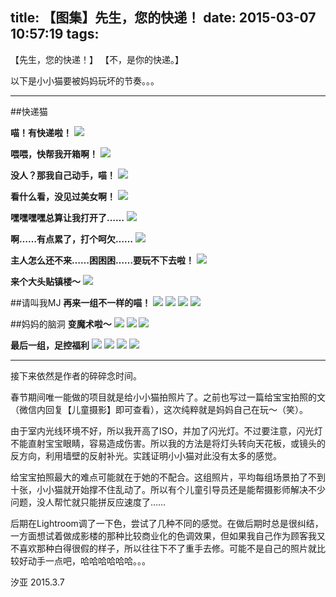 title: 【图集】先生，您的快递！
date: 2015-03-07 10:57:19
tags:
---
【先生，您的快递！】
【不，是你的快递。】

以下是小小猫要被妈妈玩坏的节奏。。。

-----
##快递猫

**喵！有快递啦！**
![](http://hiyaphoto.qiniudn.com/blog/3.7/IMG_2411.jpg)

**喂喂，快帮我开箱啊！**
![](http://hiyaphoto.qiniudn.com/blog/3.7/IMG_2412.jpg)

**没人？那我自己动手，喵！**
![](http://hiyaphoto.qiniudn.com/blog/3.7/IMG_2421.jpg)

**看什么看，没见过美女啊！**
![](http://hiyaphoto.qiniudn.com/blog/3.7/IMG_2413.jpg)

**嘿嘿嘿嘿总算让我打开了……**
![](http://hiyaphoto.qiniudn.com/blog/3.7/IMG_2419.jpg)

**啊……有点累了，打个呵欠……**
![](http://hiyaphoto.qiniudn.com/blog/3.7/IMG_2414.jpg)

**主人怎么还不来……困困困……要玩不下去啦！**
![](http://hiyaphoto.qiniudn.com/blog/3.7/IMG_2420.jpg)

**来个大头贴镇楼～**
![](http://hiyaphoto.qiniudn.com/blog/3.7/IMG_2397.jpg)


##请叫我MJ
**再来一组不一样的喵！**
![](http://hiyaphoto.qiniudn.com/blog/3.7/IMG_2428.jpg)
![](http://hiyaphoto.qiniudn.com/blog/3.7/IMG_2431.jpg)
![](http://hiyaphoto.qiniudn.com/blog/3.7/IMG_2432.jpg)
![](http://hiyaphoto.qiniudn.com/blog/3.7/IMG_2433.jpg)

##妈妈的脑洞
**变魔术啦～**
![](http://hiyaphoto.qiniudn.com/blog/3.7/IMG_2439.jpg)
![](http://hiyaphoto.qiniudn.com/blog/3.7/IMG_2440.jpg)
![](http://hiyaphoto.qiniudn.com/blog/3.7/IMG_2442.jpg)

**最后一组，足控福利**
![](http://hiyaphoto.qiniudn.com/blog/3.7/IMG_2455.jpg)
![](http://hiyaphoto.qiniudn.com/blog/3.7/IMG_2456.jpg)
![](http://hiyaphoto.qiniudn.com/blog/3.7/IMG_2459.jpg)
![](http://hiyaphoto.qiniudn.com/blog/3.7/IMG_2460.jpg)

-------
接下来依然是作者的碎碎念时间。

春节期间唯一能做的项目就是给小小猫拍照片了。之前也写过一篇给宝宝拍照的文（微信内回复【儿童摄影】即可查看），这次纯粹就是妈妈自己在玩～（笑）。

由于室内光线环境不好，所以我开高了ISO，并加了闪光灯。不过要注意，闪光灯不能直射宝宝眼睛，容易造成伤害。所以我的方法是将灯头转向天花板，或镜头的反方向，利用墙壁的反射补光。实践证明小小猫对此没有太多的感觉。

给宝宝拍照最大的难点可能就在于她的不配合。这组照片，平均每组场景拍了不到十张，小小猫就开始撑不住乱动了。所以有个儿童引导员还是能帮摄影师解决不少问题，没人帮忙就只能拼反应速度了……

后期在Lightroom调了一下色，尝试了几种不同的感觉。在做后期时总是很纠结，一方面想试着做成影楼的那种比较商业化的色调效果，但如果我自己作为顾客我又不喜欢那种白得很假的样子，所以往往下不了重手去修。可能不是自己的照片就比较好动手一点吧，哈哈哈哈哈哈。。。

汐亚
2015.3.7